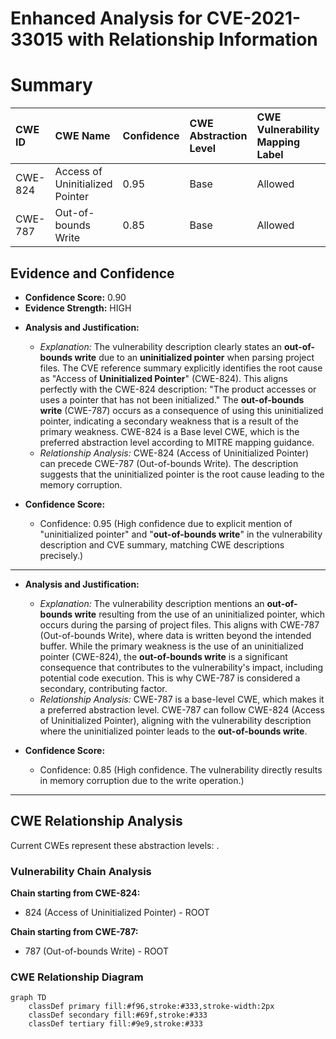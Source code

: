 # Enhanced Analysis for CVE-2021-33015 with Relationship Information

# Summary
| CWE ID  | CWE Name                                        | Confidence | CWE Abstraction Level | CWE Vulnerability Mapping Label | CWE-Vulnerability Mapping Notes |
| :-------- | :---------------------------------------------- | :--------- | :-------------------- | :------------------------------ | :------------------------------ |
| CWE-824 | Access of Uninitialized Pointer                | 0.95       | Base                  | Allowed                         | Primary CWE                   |
| CWE-787 | Out-of-bounds Write                           | 0.85       | Base                  | Allowed                         | Secondary Candidate         |

## Evidence and Confidence

*   **Confidence Score:** 0.90
*   **Evidence Strength:** HIGH

- **Analysis and Justification:**
  - *Explanation:* The vulnerability description clearly states an **out-of-bounds write** due to an **uninitialized pointer** when parsing project files. The CVE reference summary explicitly identifies the root cause as "Access of **Uninitialized Pointer**" (CWE-824). This aligns perfectly with the CWE-824 description: "The product accesses or uses a pointer that has not been initialized." The **out-of-bounds write** (CWE-787) occurs as a consequence of using this uninitialized pointer, indicating a secondary weakness that is a result of the primary weakness. CWE-824 is a Base level CWE, which is the preferred abstraction level according to MITRE mapping guidance.
  - *Relationship Analysis:* CWE-824 (Access of Uninitialized Pointer) can precede CWE-787 (Out-of-bounds Write). The description suggests that the uninitialized pointer is the root cause leading to the memory corruption.

- **Confidence Score:**
  - Confidence: 0.95 (High confidence due to explicit mention of "uninitialized pointer" and "**out-of-bounds write**" in the vulnerability description and CVE summary, matching CWE descriptions precisely.)

---
- **Analysis and Justification:**
  - *Explanation:* The vulnerability description mentions an **out-of-bounds write** resulting from the use of an uninitialized pointer, which occurs during the parsing of project files. This aligns with CWE-787 (Out-of-bounds Write), where data is written beyond the intended buffer. While the primary weakness is the use of an uninitialized pointer (CWE-824), the **out-of-bounds write** is a significant consequence that contributes to the vulnerability's impact, including potential code execution. This is why CWE-787 is considered a secondary, contributing factor.
  - *Relationship Analysis:* CWE-787 is a base-level CWE, which makes it a preferred abstraction level. CWE-787 can follow CWE-824 (Access of Uninitialized Pointer), aligning with the vulnerability description where the uninitialized pointer leads to the **out-of-bounds write**.

- **Confidence Score:**
  - Confidence: 0.85 (High confidence. The vulnerability directly results in memory corruption due to the write operation.)
---


## CWE Relationship Analysis

Current CWEs represent these abstraction levels: .


### Vulnerability Chain Analysis

**Chain starting from CWE-824:**
- 824 (Access of Uninitialized Pointer) - ROOT


**Chain starting from CWE-787:**
- 787 (Out-of-bounds Write) - ROOT



### CWE Relationship Diagram

```mermaid
graph TD
    classDef primary fill:#f96,stroke:#333,stroke-width:2px
    classDef secondary fill:#69f,stroke:#333
    classDef tertiary fill:#9e9,stroke:#333
```
